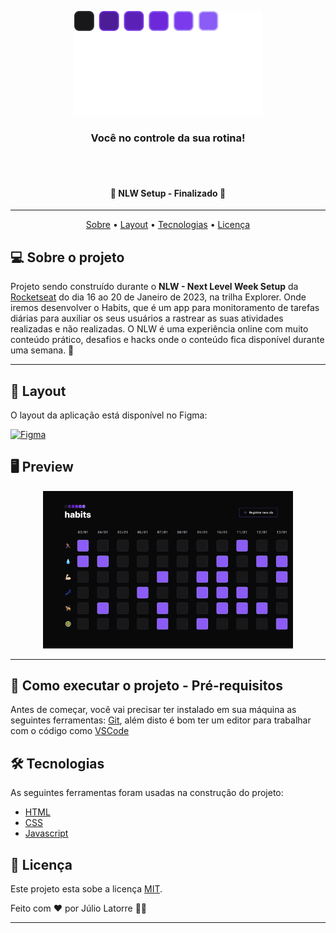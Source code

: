 <p align="center">
  <img src="./assets/logo.svg" alt="Logo" width="300"/>
</p>
<h3 align="center">
Você no controle da sua rotina!
</h3>

<br><br>

<h4 align="center"> 
	🚧  NLW Setup - Finalizado 🚧
</h4>

---

<p align="center">
 <a href="#-sobre-o-projeto">Sobre</a> •
 <a href="#-layout">Layout</a> • 
 <a href="#-tecnologias">Tecnologias</a> • 
 <a href="#user-content--licença">Licença</a>
</p>

## 💻 Sobre o projeto

Projeto sendo construído durante o **NLW - Next Level Week Setup** da [Rocketseat](https://lp.rocketseat.com.br/nlw) do dia 16 ao 20 de Janeiro de 2023, na trilha Explorer. 
Onde iremos desenvolver o Habits, que é um app para monitoramento de tarefas diárias para auxiliar os seus usuários a rastrear as suas atividades realizadas e não realizadas.
O NLW é uma experiência online com muito conteúdo prático, desafios e hacks onde o conteúdo fica disponível durante uma semana. 🚀

---

## 🎨 Layout

O layout da aplicação está disponível no Figma:

<a href="https://www.figma.com/community/file/1195327109778210238">
  <img alt="Figma" src="https://img.shields.io/badge/Acessar%20Layout%20-Figma-%2304D361">
</a>

## 🖥 Preview 

<p align="center">
  <img alt="preview" title="#previewnlwcopa" src="./assets/Habits_preview.png" width="400px">
</p>  

---

## 🚀 Como executar o projeto - Pré-requisitos

Antes de começar, você vai precisar ter instalado em sua máquina as seguintes ferramentas:
[Git](https://git-scm.com), além disto é bom ter um editor para trabalhar com o código como [VSCode](https://code.visualstudio.com/)


## 🛠 Tecnologias

As seguintes ferramentas foram usadas na construção do projeto:

- [HTML](https://html.com/)
- [CSS](https://www.w3.org/Style/CSS/Overview.en.html)
- [Javascript](https://www.javascript.com/)

## 📝 Licença

Este projeto esta sobe a licença [MIT](./LICENSE).

Feito com ❤️ por Júlio Latorre 👋🏽 

---